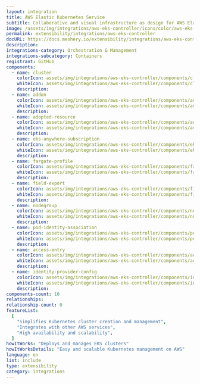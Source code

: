 ```yaml
---
layout: integration
title: AWS Elastic Kubernetes Service
subtitle: Collaborative and visual infrastructure as design for AWS Elastic Kubernetes Service
image: /assets/img/integrations/aws-eks-controller/icons/color/aws-eks-controller-color.svg
permalink: extensibility/integrations/aws-eks-controller
docURL: https://docs.meshery.io/extensibility/integrations/aws-eks-controller
description:
integrations-category: Orchestration & Management
integrations-subcategory: Containers
registrant: GitHub
components:
  - name: cluster
    colorIcon: assets/img/integrations/aws-eks-controller/components/cluster/icons/color/cluster-color.svg
    whiteIcon: assets/img/integrations/aws-eks-controller/components/cluster/icons/white/cluster-white.svg
    description:
  - name: addon
    colorIcon: assets/img/integrations/aws-eks-controller/components/addon/icons/color/addon-color.svg
    whiteIcon: assets/img/integrations/aws-eks-controller/components/addon/icons/white/addon-white.svg
    description:
  - name: adopted-resource
    colorIcon: assets/img/integrations/aws-eks-controller/components/adopted-resource/icons/color/adopted-resource-color.svg
    whiteIcon: assets/img/integrations/aws-eks-controller/components/adopted-resource/icons/white/adopted-resource-white.svg
    description:
  - name: eks-anywhere-subscription
    colorIcon: assets/img/integrations/aws-eks-controller/components/eks-anywhere-subscription/icons/color/eks-anywhere-subscription-color.svg
    whiteIcon: assets/img/integrations/aws-eks-controller/components/eks-anywhere-subscription/icons/white/eks-anywhere-subscription-white.svg
    description:
  - name: fargate-profile
    colorIcon: assets/img/integrations/aws-eks-controller/components/fargate-profile/icons/color/fargate-profile-color.svg
    whiteIcon: assets/img/integrations/aws-eks-controller/components/fargate-profile/icons/white/fargate-profile-white.svg
    description:
  - name: field-export
    colorIcon: assets/img/integrations/aws-eks-controller/components/field-export/icons/color/field-export-color.svg
    whiteIcon: assets/img/integrations/aws-eks-controller/components/field-export/icons/white/field-export-white.svg
    description:
  - name: nodegroup
    colorIcon: assets/img/integrations/aws-eks-controller/components/nodegroup/icons/color/nodegroup-color.svg
    whiteIcon: assets/img/integrations/aws-eks-controller/components/nodegroup/icons/white/nodegroup-white.svg
    description:
  - name: pod-identity-association
    colorIcon: assets/img/integrations/aws-eks-controller/components/pod-identity-association/icons/color/pod-identity-association-color.svg
    whiteIcon: assets/img/integrations/aws-eks-controller/components/pod-identity-association/icons/white/pod-identity-association-white.svg
    description:
  - name: access-entry
    colorIcon: assets/img/integrations/aws-eks-controller/components/access-entry/icons/color/access-entry-color.svg
    whiteIcon: assets/img/integrations/aws-eks-controller/components/access-entry/icons/white/access-entry-white.svg
    description:
  - name: identity-provider-config
    colorIcon: assets/img/integrations/aws-eks-controller/components/identity-provider-config/icons/color/identity-provider-config-color.svg
    whiteIcon: assets/img/integrations/aws-eks-controller/components/identity-provider-config/icons/white/identity-provider-config-white.svg
    description:
components-count: 10
relationships:
relationship-count: 0
featureList:
  [
    "Simplifies Kubernetes cluster creation and management",
    "Integrates with other AWS services",
    "High availability and scalability",
  ]
howItWorks: "Deploys and manages EKS clusters"
howItWorksDetails: "Easy and scalable Kubernetes management on AWS"
language: en
list: include
type: extensibility
category: integrations
---
```

